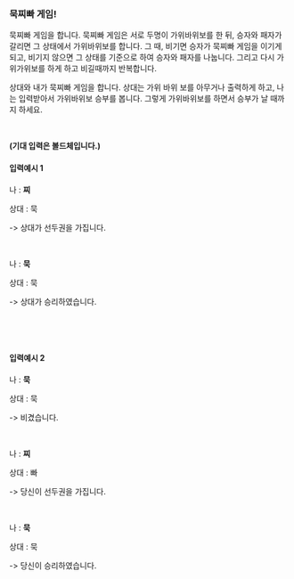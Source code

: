 <h3>묵찌빠 게임!</h3>
<p>묵찌빠 게임을 합니다. 묵찌빠 게임은 서로 두명이 가위바위보를 한 뒤, 승자와 패자가 갈리면 그 상태에서 가위바위보를 합니다. 그 때, 비기면 승자가 묵찌빠 게임을 이기게 되고, 비기지 않으면 그 상태를 기준으로 하여 승자와 패자를 나눕니다. 그리고 다시 가위가위보를 하게 하고 비길때까지 반복합니다.</p>
<p>상대와 내가 묵찌빠 게임을 합니다. 상대는 가위 바위 보를 아무거나 출력하게 하고, 나는 입력받아서 가위바위보 승부를 봅니다. 그렇게 가위바위보를 하면서 승부가 날 때까지 하세요.</p>
<p>&nbsp;</p>
<p><strong>(기대 입력은 볼드체입니다.)</strong></p>
<h4>입력예시 1</h4>
<p>나 : <strong>찌</strong></p>
<p>상대 : 묵</p>
<p>-&gt; 상대가 선두권을 가집니다.</p>
<p>&nbsp;</p>
<p>나 : <strong>묵</strong></p>
<p>상대 : 묵</p>
<p>-&gt; 상대가 승리하였습니다.</p>
<p>&nbsp;</p>
<p>&nbsp;</p>
<h4>입력예시 2</h4>
<p>나 : <strong>묵</strong></p>
<p>상대 : 묵</p>
<p>-&gt; 비겼습니다.</p>
<p>&nbsp;</p>
<p>나 : <strong>찌</strong></p>
<p>상대 : 빠</p>
<p>-&gt; 당신이 선두권을 가집니다.</p>
<p>&nbsp;</p>
<p>나 : <strong>묵</strong></p>
<p>상대 : 묵</p>
<p>-&gt; 당신이 승리하였습니다.</p>
